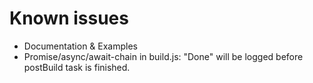 # Known issues

- Documentation & Examples
- Promise/async/await-chain in build.js: "Done" will be logged before postBuild task is finished.
